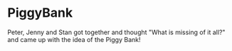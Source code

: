 # PiggyBank

Peter, Jenny and Stan got together and thought "What is missing of it all?" and came up with the idea of the Piggy Bank!